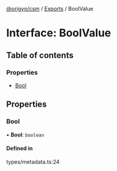[@origyn/csm](../README.md) / [Exports](../modules.md) / BoolValue

# Interface: BoolValue

## Table of contents

### Properties

- [Bool](BoolValue.md#bool)

## Properties

### Bool

• **Bool**: `boolean`

#### Defined in

types/metadata.ts:24

